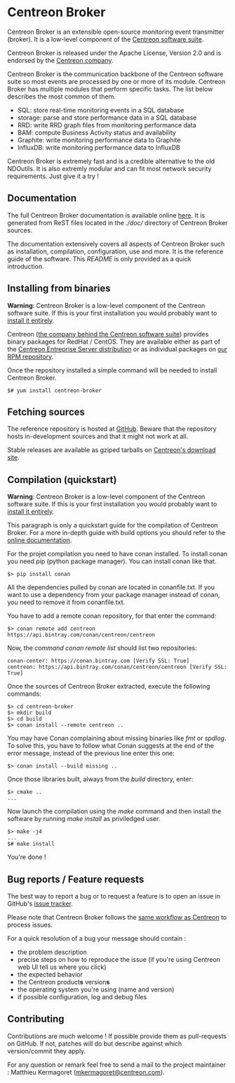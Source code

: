# Centreon Broker #

Centreon Broker is an extensible open-source monitoring event
transmitter (broker). It is a low-level component of the
[Centreon software suite](https://www.centreon.com).

Centreon Broker is released under the Apache License, Version 2.0
and is endorsed by the [Centreon company](https://www.centreon.com).

Centreon Broker is the communication backbone of the Centreon software
suite so most events are processed by one or more of its module.
Centreon Broker has multiple modules that perform specific tasks. The
list below describes the most common of them.

  - SQL: store real-time monitoring events in a SQL database
  - storage: parse and store performance data in a SQL database
  - RRD: write RRD graph files from monitoring performance data
  - BAM: compute Business Activity status and availability
  - Graphite: write monitoring performance data to Graphite
  - InfluxDB: write monitoring performance data to InfluxDB

Centreon Broker is extremely fast and is a credible alternative to the
old NDOutils. It is also extremly modular and can fit most network
security requirements. Just give it a try !

## Documentation ##

The full Centreon Broker documentation is available online
[here](http://documentation.centreon.com/docs/centreon-broker/en/). It
is generated from ReST files located in the *./doc/* directory of
Centreon Broker sources.

The documentation extensively covers all aspects of Centreon Broker such
as installation, compilation, configuration, use and more. It is the
reference guide of the software. This *README* is only provided as a
quick introduction.

## Installing from binaries ##

**Warning**: Centreon Broker is a low-level component of the Centreon
software suite. If this is your first installation you would probably
want to [install it entirely](https://documentation.centreon.com/docs/centreon/en/2.6.x/installation/index.html).

Centreon ([the company behind the Centreon software suite](http://www.centreon.com))
provides binary packages for RedHat / CentOS. They are available either
as part of the [Centreon Entreprise Server distribution](https://www.centreon.com/en/products/centreon-enterprise-server/)
or as individual packages on [our RPM repository](https://documentation.centreon.com/docs/centreon/en/2.6.x/installation/from_packages.html).

Once the repository installed a simple command will be needed to install
Centreon Broker.

    $# yum install centreon-broker

## Fetching sources ##

The reference repository is hosted at [GitHub](https://github.com/centreon/centreon-broker).
Beware that the repository hosts in-development sources and that it
might not work at all.

Stable releases are available as gziped tarballs on [Centreon's download site](https://download.centreon.com).

## Compilation (quickstart) ##

**Warning**: Centreon Broker is a low-level component of the Centreon
software suite. If this is your first installation you would probably
want to [install it entirely](https://documentation.centreon.com/docs/centreon/en/2.6.x/installation/index.html).

This paragraph is only a quickstart guide for the compilation of
Centreon Broker. For a more in-depth guide with build options you should
refer to the [online documentation](https://documentation.centreon.com/docs/centreon-broker/en/latest/installation/index.html#using-sources).

For the projet compilation you need to have conan installed. To install conan you need pip 
(python package manager). You can install conan like that.

    $> pip install conan

All the dependencies pulled by conan are located in conanfile.txt. If you want to use a dependency
from your package manager instead of conan, you need to remove it from conanfile.txt.

You have to add a remote conan repository, for that enter the command:

    $> conan remote add centreon https://api.bintray.com/conan/centreon/centreon

Now, the *command conan remote list* should list two repositories:

    conan-center: https://conan.bintray.com [Verify SSL: True]
    centreon: https://api.bintray.com/conan/centreon/centreon [Verify SSL: True]

Once the sources of Centreon Broker extracted, execute the following commands:

    $> cd centreon-broker
    $> mkdir build
    $> cd build
    $> conan install --remote centreon ..

You may have Conan complaining about missing binaries like *fmt* or *spdlog*.
To solve this, you have to follow what Conan suggests at the end of the error
message, instead of the previous line enter this one:

    $> conan install --build missing ..

Once those libraries built, always from the *build* directory, enter:

    $> cmake ..
    ...

Now launch the compilation using the *make* command and then install the
software by running *make install* as priviledged user.

    $> make -j4
    ...
    $# make install

You're done !

## Bug reports / Feature requests ##

The best way to report a bug or to request a feature is to open an issue
in GitHub's [issue tracker](https://github.com/centreon/centreon-broker/issues/).

Please note that Centreon Broker follows the
[same workflow as Centreon](https://github.com/centreon/centreon/blob/master/project/issues.md)
to process issues.

For a quick resolution of a bug your message should contain :

* the problem description
* precise steps on how to reproduce the issue (if you're using Centreon
  web UI tell us where you click)
* the expected behavior
* the Centreon product**s** version**s**
* the operating system you're using (name and version)
* if possible configuration, log and debug files

## Contributing ##

Contributions are much welcome ! If possible provide them as
pull-requests on GitHub. If not, patches will do but describe against
which version/commit they apply.

For any question or remark feel free to send a mail to the project
maintainer : Matthieu Kermagoret (mkermagoret@centreon.com).
